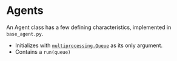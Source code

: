 # Agents

An Agent class has a few defining characteristics, implemented in
`base_agent.py`.

- Initializes with 
[`multiprocessing.Queue`](
https://docs.python.org/3/library/multiprocessing.html#multiprocessing.Queue)
as its only argument.
- Contains a `run(queue)`
